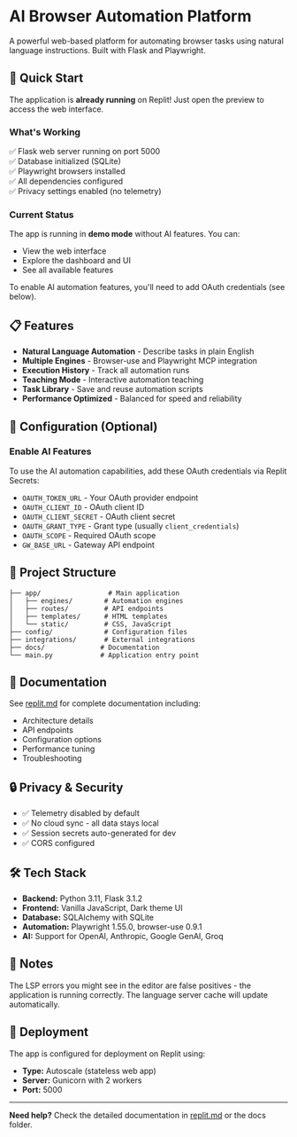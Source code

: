 # AI Browser Automation Platform

A powerful web-based platform for automating browser tasks using natural language instructions. Built with Flask and Playwright.

## 🚀 Quick Start

The application is **already running** on Replit! Just open the preview to access the web interface.

### What's Working
✅ Flask web server running on port 5000  
✅ Database initialized (SQLite)  
✅ Playwright browsers installed  
✅ All dependencies configured  
✅ Privacy settings enabled (no telemetry)  

### Current Status
The app is running in **demo mode** without AI features. You can:
- View the web interface
- Explore the dashboard and UI
- See all available features

To enable AI automation features, you'll need to add OAuth credentials (see below).

## 📋 Features

- **Natural Language Automation** - Describe tasks in plain English
- **Multiple Engines** - Browser-use and Playwright MCP integration
- **Execution History** - Track all automation runs
- **Teaching Mode** - Interactive automation teaching
- **Task Library** - Save and reuse automation scripts
- **Performance Optimized** - Balanced for speed and reliability

## 🔧 Configuration (Optional)

### Enable AI Features

To use the AI automation capabilities, add these OAuth credentials via Replit Secrets:

- `OAUTH_TOKEN_URL` - Your OAuth provider endpoint
- `OAUTH_CLIENT_ID` - OAuth client ID
- `OAUTH_CLIENT_SECRET` - OAuth client secret  
- `OAUTH_GRANT_TYPE` - Grant type (usually `client_credentials`)
- `OAUTH_SCOPE` - Required OAuth scope
- `GW_BASE_URL` - Gateway API endpoint


## 📁 Project Structure

```
├── app/                 # Main application
│   ├── engines/        # Automation engines
│   ├── routes/         # API endpoints
│   ├── templates/      # HTML templates
│   └── static/         # CSS, JavaScript
├── config/             # Configuration files
├── integrations/       # External integrations
├── docs/              # Documentation
└── main.py            # Application entry point
```

## 📖 Documentation

See [replit.md](replit.md) for complete documentation including:
- Architecture details
- API endpoints
- Configuration options
- Performance tuning
- Troubleshooting

## 🔒 Privacy & Security

- ✅ Telemetry disabled by default
- ✅ No cloud sync - all data stays local
- ✅ Session secrets auto-generated for dev
- ✅ CORS configured

## 🛠️ Tech Stack

- **Backend:** Python 3.11, Flask 3.1.2
- **Frontend:** Vanilla JavaScript, Dark theme UI
- **Database:** SQLAlchemy with SQLite
- **Automation:** Playwright 1.55.0, browser-use 0.9.1
- **AI:** Support for OpenAI, Anthropic, Google GenAI, Groq

## 📝 Notes

The LSP errors you might see in the editor are false positives - the application is running correctly. The language server cache will update automatically.

## 🚀 Deployment

The app is configured for deployment on Replit using:
- **Type:** Autoscale (stateless web app)
- **Server:** Gunicorn with 2 workers
- **Port:** 5000

---

**Need help?** Check the detailed documentation in [replit.md](replit.md) or the docs folder.
